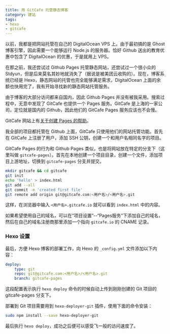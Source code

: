 ```yaml
---
title: 用 GitCafe 托管静态博客
category: 建站
tags:
- hexo
- gitcafe
---
```


以前，我都是把网站托管在自己的 DigitalOcean VPS 上。由于最初搞的是 Ghost 博客引擎，因此需要一个能够运行 Node.js 的服务器。恰好 Github 送出的教育优惠中包含了 DigitalOcean 的优惠，于是就用上 VPS。

在那之前，我还尝试过 Github Pages 托管静态网站，还尝试过一个很小众的 Stdyun，但是后来莫名其妙地就消失了（据说是被美团云收购的）。现在，博客系统已经是 Hexo，静态网站的托管也完全能够满足需求，DigitalOcean 上面的余额也快用完了，我有开始寻找新的静态网站托管服务。

由于博客的大部分访问都来自国内，因此 Github Pages 并没有被我采用。搜索过程中，无意中发现了 GitCafe 也提供一个 Pages 服务。GitCafe 是上海的一家公司，定位就是国内的 Github，因此他们的 GitCafe Pages 服务应该也不会慢。

GitCafe 网站上有[关于创建 Pages 的帮助](https://gitcafe.com/GitCafe/Help/wiki/Pages-%E7%9B%B8%E5%85%B3%E5%B8%AE%E5%8A%A9)。

我全部的项目都托管在 Github 上面，GitCafe 只使用他们的网站托管功能。首先在 GitCafe 上注册了用户，添加 SSH 公钥，创建一个和用户名相同名字的项目。

GitCafe Pages 的行为和 Github Pages 类似，也是将网站放在特定的分支下（这里叫做 `gitcafe-pages`）。首先在本地创建一个项目目录，创建一个文件，添加项目上游地址，切换到 `gitcafe-pages` 分支并提交。

``` bash
mkdir gitcafe && cd gitcafe
git init
echo 'hello' > index.html
git add --all
git commit -m 'created first file'
git remote add origin git@gitcafe.com:<用户名>/<用户名>.git
```

这样，在浏览器中输入 `<用户名>.gitcafe.io` 就可以看到 `index.html` 中的内容。

如果希望使用自己的域名，可以在“项目设置”--“Pages服务”下添加自己的域名，然后在自己的域名注册商那里添加一个指向 `gitcafe.io` 的 CNAME 记录。

### Hexo 设置

最后，方便 Hexo 博客的部署工作，向 Hexo 的 `_config.yml` 文件添加以下内容：

``` yaml
deploy:
    type: git
    repo: git@gitcafe.com:<用户名>/<用户名>.git
    branch: gitcafe-pages
```

这段配置表示执行 `hexo deploy` 命令的时候自动上传到刚刚创建的 Git 项目的 gitcafe-pages 分支下。

部署到 Git 项目需要用到 `hexo-deployer-git` 插件，使用下面的命令安装：

``` bash
sudo npm install --save hexo-deployer-git
```

最后执行 `hexo deploy`，成功之后便可以感受飞一般的访问速度了。
